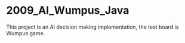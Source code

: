 # 2009_AI_Wumpus_Java
This project is an AI decision making implementation, the test board is Wumpus game. 
